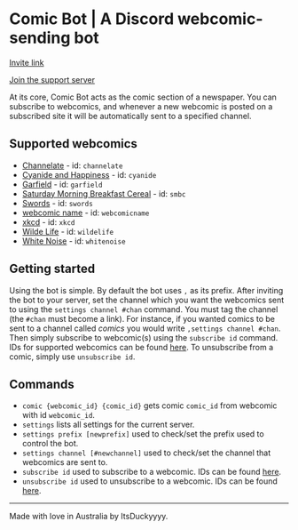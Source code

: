 # Comic Bot | A Discord webcomic-sending bot
[Invite link](https://discordapp.com/oauth2/authorize?client_id=490328544757678091&scope=bot&permissions=536923136)

[Join the support server](https://discord.gg/FFA9RJE)

At its core, Comic Bot acts as the comic section of a newspaper. You can subscribe to webcomics, and whenever a new webcomic is posted on a subscribed site it will be automatically sent to a specified channel.

## Supported webcomics
* [Channelate](http://channelate.com/) - id: `channelate`
* [Cyanide and Happiness](http://explosm.net/) - id: `cyanide`
* [Garfield](https://garfield.com/) - id: `garfield`
* [Saturday Morning Breakfast Cereal](https://smbc-comics.com) - id: `smbc`
* [Swords](https://swordscomic.com/) - id: `swords`
* [webcomic name](http://webcomicname.com/) - id: `webcomicname`
* [xkcd](http://xkcd.com/) - id: `xkcd`
* [Wilde Life](http://wildelifecomic.com/) - id: `wildelife`
* [White Noise](http://www.white-noise-comic.com/) - id: `whitenoise`

## Getting started
Using the bot is simple. By default the bot uses `,` as its prefix. After inviting the bot to your server, set the channel which you want the webcomics sent to using the `settings channel #chan` command. You must tag the channel (the `#chan` must become a link). For instance, if you wanted comics to be sent to a channel called *comics* you would write `,settings channel #chan`. Then simply subscribe to webcomic(s) using the `subscribe id` command. IDs for supported webcomics can be found [here](#supported-webcomics). To unsubscribe from a comic, simply use `unsubscribe id`. 

## Commands
* `comic {webcomic_id} {comic_id}` gets comic `comic_id` from webcomic with id `webcomic_id`.
* `settings` lists all settings for the current server.
* `settings prefix [newprefix]` used to check/set the prefix used to control the bot.
* `settings channel [#newchannel]` used to check/set the channel that webcomics are sent to.
* `subscribe id` used to subscribe to a webcomic. IDs can be found [here](#supported-webcomics).
* `unsubscribe id` used to unsubscribe to a webcomic. IDs can be found [here](#supported-webcomics).

---
Made with love in Australia by ItsDuckyyyy.
